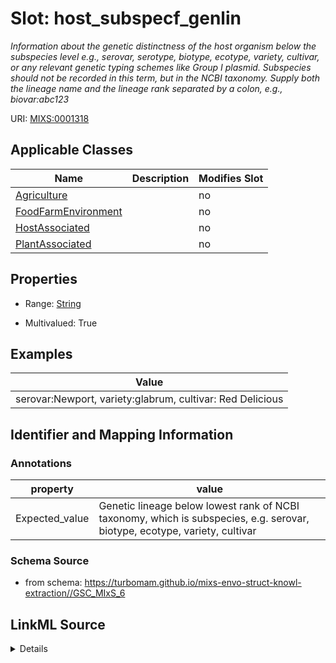 # Slot: host_subspecf_genlin


_Information about the genetic distinctness of the host organism below the subspecies level e.g., serovar, serotype, biotype, ecotype, variety, cultivar, or any relevant genetic typing schemes like Group I plasmid. Subspecies should not be recorded in this term, but in the NCBI taxonomy. Supply both the lineage name and the lineage rank separated by a colon, e.g., biovar:abc123_



URI: [MIXS:0001318](https://w3id.org/mixs/0001318)



<!-- no inheritance hierarchy -->




## Applicable Classes

| Name | Description | Modifies Slot |
| --- | --- | --- |
[Agriculture](Agriculture.md) |  |  no  |
[FoodFarmEnvironment](FoodFarmEnvironment.md) |  |  no  |
[HostAssociated](HostAssociated.md) |  |  no  |
[PlantAssociated](PlantAssociated.md) |  |  no  |







## Properties

* Range: [String](String.md)

* Multivalued: True






## Examples

| Value |
| --- |
| serovar:Newport, variety:glabrum, cultivar: Red Delicious |

## Identifier and Mapping Information





### Annotations

| property | value |
| --- | --- |
| Expected_value | Genetic lineage below lowest rank of NCBI taxonomy, which is subspecies, e.g. serovar, biotype, ecotype, variety, cultivar |



### Schema Source


* from schema: https://turbomam.github.io/mixs-envo-struct-knowl-extraction//GSC_MIxS_6




## LinkML Source

<details>
```yaml
name: host_subspecf_genlin
annotations:
  Expected_value:
    tag: Expected_value
    value: Genetic lineage below lowest rank of NCBI taxonomy, which is subspecies,
      e.g. serovar, biotype, ecotype, variety, cultivar
description: Information about the genetic distinctness of the host organism below
  the subspecies level e.g., serovar, serotype, biotype, ecotype, variety, cultivar,
  or any relevant genetic typing schemes like Group I plasmid. Subspecies should not
  be recorded in this term, but in the NCBI taxonomy. Supply both the lineage name
  and the lineage rank separated by a colon, e.g., biovar:abc123
title: host subspecific genetic lineage
notes:
- host
- host.
- lineage
examples:
- value: 'serovar:Newport, variety:glabrum, cultivar: Red Delicious'
from_schema: https://turbomam.github.io/mixs-envo-struct-knowl-extraction//GSC_MIxS_6
rank: 1000
string_serialization: '{rank name}:{text}'
slot_uri: MIXS:0001318
multivalued: true
alias: host_subspecf_genlin
domain_of:
- Agriculture
- FoodFarmEnvironment
- HostAssociated
- PlantAssociated
range: string
required: false
recommended: false

```
</details>